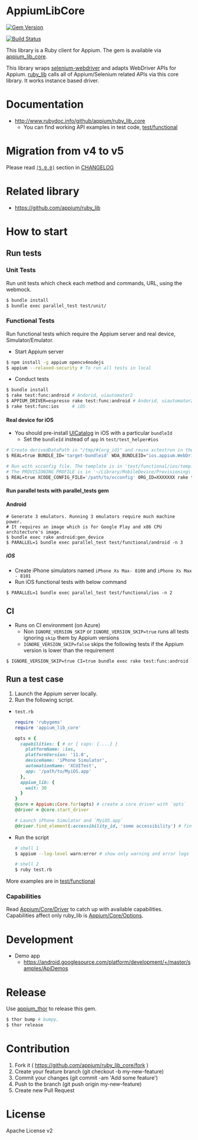 # AppiumLibCore

[![Gem Version](https://badge.fury.io/rb/appium_lib_core.svg)](https://badge.fury.io/rb/appium_lib_core)

[![Build Status](https://dev.azure.com/AppiumCI/Appium%20CI/_apis/build/status/appium.ruby_lib_core?branchName=master)](https://dev.azure.com/AppiumCI/Appium%20CI/_build/latest?definitionId=54&branchName=master)

This library is a Ruby client for Appium.  The gem is available via [appium_lib_core](https://rubygems.org/gems/appium_lib_core).

This library wraps [selenium-webdriver](https://github.com/SeleniumHQ/selenium/wiki/Ruby-Bindings) and adapts WebDriver APIs for Appium. [ruby_lib](https://github.com/appium/ruby_lib) calls all of Appium/Selenium related APIs via this core library. It works instance based driver.

# Documentation

- http://www.rubydoc.info/github/appium/ruby_lib_core
    - You can find working API examples in test code, [test/functional](test/functional)

# Migration from v4 to v5

Please read [`[5.0.0]`](CHANGELOG.md#500---2021-11-05) section in [CHANGELOG](CHANGELOG.md)

# Related library
- https://github.com/appium/ruby_lib

# How to start
## Run tests
### Unit Tests
Run unit tests which check each method and commands, URL, using the webmock.

```bash
$ bundle install
$ bundle exec parallel_test test/unit/
```

### Functional Tests
Run functional tests which require the Appium server and real device, Simulator/Emulator.

- Start Appium server
```bash
$ npm install -g appium opencv4nodejs
$ appium --relaxed-security # To run all tests in local
```

- Conduct tests
```bash
$ bundle install
$ rake test:func:android # Andorid, uiautomator2
$ APPIUM_DRIVER=espresso rake test:func:android # Andorid, uiautomator2
$ rake test:func:ios     # iOS
```

#### Real device for iOS

- You should pre-install [UICatalog](https://github.com/appium/ios-uicatalog) in iOS with a particular `bundleId`
    - Set the `bundleId` instead of `app` in `test/test_helper#ios`

```bash
# Create derivedDataPath in "/tmp/#{org_id}" and reuse xctestrun in the directory
$ REAL=true BUNDLE_ID='target-bundleid' WDA_BUNDLEID="ios.appium.WebDriverAgentRunner" ORG_ID=XXXXXXX rake test:func:ios

# Run with xcconfig file. The template is in 'test/functional/ios/temp.xcconfig'
# The PROVISIONING_PROFILE is in '~/Library/MobileDevice/Provisioning\ Profiles/'
$ REAL=true XCODE_CONFIG_FILE='/path/to/xcconfig' ORG_ID=XXXXXXX rake test:func:ios
```

#### Run parallel tests with parallel_tests gem
#### Android

```
# Generate 3 emulators. Running 3 emulators require much machine power.
# It requires an image which is for Google Play and x86 CPU architecture's image.
$ bundle exec rake android:gen_device
$ PARALLEL=1 bundle exec parallel_test test/functional/android -n 3
```

##### iOS
- Create iPhone simulators named `iPhone Xs Max- 8100` and `iPhone Xs Max - 8101`
- Run iOS functional tests with below command

```
$ PARALLEL=1 bundle exec parallel_test test/functional/ios -n 2
```

## CI

- Runs on CI environment (on Azure)
    - Non `IGNORE_VERSION_SKIP` or `IGNORE_VERSION_SKIP=true` runs all tests ignoring `skip` them by Appium versions
    - `IGNORE_VERSION_SKIP=false` skips the following tests if the Appium version is lower than the requirement

```
$ IGNORE_VERSION_SKIP=true CI=true bundle exec rake test:func:android
```

## Run a test case
1. Launch the Appium server locally.
2. Run the following script.

- `test.rb`
    ```ruby
    require 'rubygems'
    require 'appium_lib_core'

    opts = {
      capabilities: { # or { caps: {....} }
        platformName: :ios,
        platformVersion: '11.0',
        deviceName: 'iPhone Simulator',
        automationName: 'XCUITest',
        app: '/path/to/MyiOS.app'
      },
      appium_lib: {
        wait: 30
      }
    }
    @core = Appium::Core.for(opts) # create a core driver with `opts`
    @driver = @core.start_driver

    # Launch iPhone Simulator and `MyiOS.app`
    @driver.find_element(:accessibility_id, 'some accessibility') # find an element
    ```
- Run the script
    ```bash
    # shell 1
    $ appium --log-level warn:error # show only warning and error logs

    # shell 2
    $ ruby test.rb
    ```

More examples are in [test/functional](test/functional)

### Capabilities

Read [Appium/Core/Driver](https://www.rubydoc.info/github/appium/ruby_lib_core/Appium/Core/Driver) to catch up with available capabilities.
Capabilities affect only ruby_lib is [Appium/Core/Options](https://www.rubydoc.info/github/appium/ruby_lib_core/Appium/Core/Options).

# Development
- Demo app
    - https://android.googlesource.com/platform/development/+/master/samples/ApiDemos

# Release
Use [appium_thor](https://github.com/appium/appium_thor) to release this gem.

```bash
$ thor bump # bumpy,
$ thor release
```

# Contribution
1. Fork it ( https://github.com/appium/ruby_lib_core/fork )
2. Create your feature branch (git checkout -b my-new-feature)
3. Commit your changes (git commit -am 'Add some feature')
4. Push to the branch (git push origin my-new-feature)
5. Create new Pull Request

# License
Apache License v2
